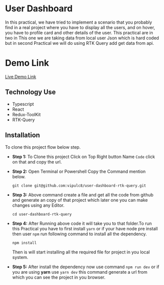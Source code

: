 # User Dashboard 
In this practical, we have tried to implement a scenario that you probably find in a real project where you have to display all the users, and on hover, you have to profile card and other details of the user. This practical are in two in This one we are taking data from local user Json which is hard coded but in second Practical we will do using RTK Query add get data from api.
 
 # Demo Link
 [Live Demo Link]()

## Technology Use
- Typescript
- React
- Redux-ToolKit
- RTK-Query

## Installation 
To clone this project flow below step.
- **Step 1:** To Clone this project Click on Top Right button Name ```Code``` click on that and copy the url.
- **Step 2:** Open Terminal or Powershell Copy the Command mention below.
  ```
  git clone git@github.com:vipulc8/user-dashboard-rtk-query.git
  ```
- **Step 3:** Above command create a file and get all the code from github and generate an copy of that project which later one you can make changes using any Editor. 
   ```
   cd user-dashboard-rtk-query
   ```
 - **Step 4:** After Running above code it will take you to that folder.To run this Practical you have to first install ```yarn``` or  if your have node pre install then user ```npm``` run following command to install all the dependency.
   ```
   npm install
   ```
   Then is will start installing all the required file for project in you local system.
   
 - **Step 5:** After install the dependency now use command ```npm run dev``` or if you are using **yarn** use ```yarn dev``` this command generate a url from which you can see the project in you browser.

   
